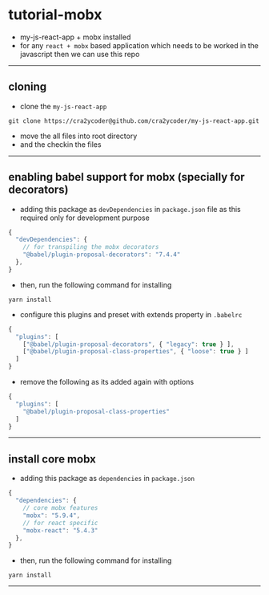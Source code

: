 # tutorial-mobx

- my-js-react-app + mobx installed
- for any `react + mobx` based application which needs to be worked in the javascript then we can use this repo

---

## cloning

- clone the `my-js-react-app`

```
git clone https://cra2ycoder@github.com/cra2ycoder/my-js-react-app.git
```

- move the all files into root directory
- and the checkin the files

---

## enabling babel support for mobx (specially for decorators)

- adding this package as `devDependencies` in `package.json` file as this required only for development purpose

```js
{
  "devDependencies": {
    // for transpiling the mobx decorators
    "@babel/plugin-proposal-decorators": "7.4.4"
  },
}
```

- then, run the following command for installing

```
yarn install
```

- configure this plugins and preset with extends property in `.babelrc`

```js
{
  "plugins": [
    ["@babel/plugin-proposal-decorators", { "legacy": true } ],
    ["@babel/plugin-proposal-class-properties", { "loose": true } ]
  ]
}
```

- remove the following as its added again with options

```js
{
  "plugins": [
    "@babel/plugin-proposal-class-properties"
  ]
}
```

---

## install core mobx

- adding this package as `dependencies` in `package.json`

```js
{
  "dependencies": {
    // core mobx features
    "mobx": "5.9.4",
    // for react specific
    "mobx-react": "5.4.3"
  },
}
```

- then, run the following command for installing

```
yarn install
```

---
